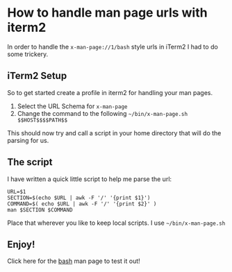 # How to handle man page urls with iterm2

In order to handle the `x-man-page://1/bash` style urls in iTerm2 I had to do some trickery.

## iTerm2 Setup
So to get started create a profile in iterm2 for handling your man pages.

1) Select the URL Schema for `x-man-page`
2) Change the command to the following `~/bin/x-man-page.sh $$HOST$$$$PATH$$`

This should now try and call a script in your home directory that will do the parsing for us.

## The script

I have written a quick little script to help me parse the url:
```
URL=$1
SECTION=$(echo $URL | awk -F '/' '{print $1}')
COMMAND=$( echo $URL | awk -F '/' '{print $2}' )
man $SECTION $COMMAND
```
Place that wherever you like to keep local scripts. I use `~/bin/x-man-page.sh`

## Enjoy!
Click here for the [bash](x-man-page://1/bash) man page to test it out!